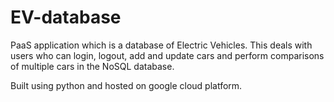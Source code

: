 # EV-database
PaaS application which is a database of Electric Vehicles. 
This deals with users who can login, logout, add and update cars and perform comparisons of multiple cars in the NoSQL database.

Built using python and hosted on google cloud platform.
